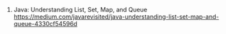 1. Java: Understanding List, Set, Map, and Queue
https://medium.com/javarevisited/java-understanding-list-set-map-and-queue-4330cf54596d

